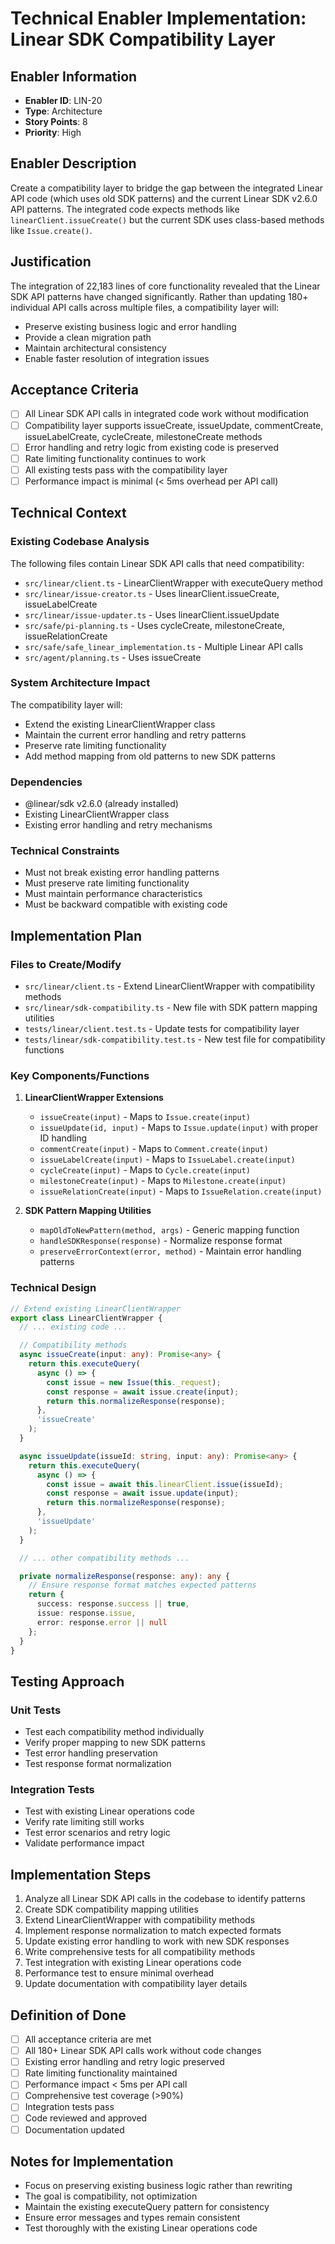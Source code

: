 # Technical Enabler Implementation: Linear SDK Compatibility Layer

## Enabler Information
- **Enabler ID**: LIN-20
- **Type**: Architecture
- **Story Points**: 8
- **Priority**: High

## Enabler Description
Create a compatibility layer to bridge the gap between the integrated Linear API code (which uses old SDK patterns) and the current Linear SDK v2.6.0 API patterns. The integrated code expects methods like `linearClient.issueCreate()` but the current SDK uses class-based methods like `Issue.create()`.

## Justification
The integration of 22,183 lines of core functionality revealed that the Linear SDK API patterns have changed significantly. Rather than updating 180+ individual API calls across multiple files, a compatibility layer will:
- Preserve existing business logic and error handling
- Provide a clean migration path
- Maintain architectural consistency
- Enable faster resolution of integration issues

## Acceptance Criteria
- [ ] All Linear SDK API calls in integrated code work without modification
- [ ] Compatibility layer supports issueCreate, issueUpdate, commentCreate, issueLabelCreate, cycleCreate, milestoneCreate methods
- [ ] Error handling and retry logic from existing code is preserved
- [ ] Rate limiting functionality continues to work
- [ ] All existing tests pass with the compatibility layer
- [ ] Performance impact is minimal (< 5ms overhead per API call)

## Technical Context
### Existing Codebase Analysis
The following files contain Linear SDK API calls that need compatibility:
- `src/linear/client.ts` - LinearClientWrapper with executeQuery method
- `src/linear/issue-creator.ts` - Uses linearClient.issueCreate, issueLabelCreate
- `src/linear/issue-updater.ts` - Uses linearClient.issueUpdate
- `src/safe/pi-planning.ts` - Uses cycleCreate, milestoneCreate, issueRelationCreate
- `src/safe/safe_linear_implementation.ts` - Multiple Linear API calls
- `src/agent/planning.ts` - Uses issueCreate

### System Architecture Impact
The compatibility layer will:
- Extend the existing LinearClientWrapper class
- Maintain the current error handling and retry patterns
- Preserve rate limiting functionality
- Add method mapping from old patterns to new SDK patterns

### Dependencies
- @linear/sdk v2.6.0 (already installed)
- Existing LinearClientWrapper class
- Existing error handling and retry mechanisms

### Technical Constraints
- Must not break existing error handling patterns
- Must preserve rate limiting functionality
- Must maintain performance characteristics
- Must be backward compatible with existing code

## Implementation Plan
### Files to Create/Modify
- `src/linear/client.ts` - Extend LinearClientWrapper with compatibility methods
- `src/linear/sdk-compatibility.ts` - New file with SDK pattern mapping utilities
- `tests/linear/client.test.ts` - Update tests for compatibility layer
- `tests/linear/sdk-compatibility.test.ts` - New test file for compatibility functions

### Key Components/Functions
1. **LinearClientWrapper Extensions**
   - `issueCreate(input)` - Maps to `Issue.create(input)`
   - `issueUpdate(id, input)` - Maps to `Issue.update(input)` with proper ID handling
   - `commentCreate(input)` - Maps to `Comment.create(input)`
   - `issueLabelCreate(input)` - Maps to `IssueLabel.create(input)`
   - `cycleCreate(input)` - Maps to `Cycle.create(input)`
   - `milestoneCreate(input)` - Maps to `Milestone.create(input)`
   - `issueRelationCreate(input)` - Maps to `IssueRelation.create(input)`

2. **SDK Pattern Mapping Utilities**
   - `mapOldToNewPattern(method, args)` - Generic mapping function
   - `handleSDKResponse(response)` - Normalize response format
   - `preserveErrorContext(error, method)` - Maintain error handling patterns

### Technical Design
```typescript
// Extend existing LinearClientWrapper
export class LinearClientWrapper {
  // ... existing code ...

  // Compatibility methods
  async issueCreate(input: any): Promise<any> {
    return this.executeQuery(
      async () => {
        const issue = new Issue(this._request);
        const response = await issue.create(input);
        return this.normalizeResponse(response);
      },
      'issueCreate'
    );
  }

  async issueUpdate(issueId: string, input: any): Promise<any> {
    return this.executeQuery(
      async () => {
        const issue = await this.linearClient.issue(issueId);
        const response = await issue.update(input);
        return this.normalizeResponse(response);
      },
      'issueUpdate'
    );
  }

  // ... other compatibility methods ...

  private normalizeResponse(response: any): any {
    // Ensure response format matches expected patterns
    return {
      success: response.success || true,
      issue: response.issue,
      error: response.error || null
    };
  }
}
```

## Testing Approach
### Unit Tests
- Test each compatibility method individually
- Verify proper mapping to new SDK patterns
- Test error handling preservation
- Test response format normalization

### Integration Tests
- Test with existing Linear operations code
- Verify rate limiting still works
- Test error scenarios and retry logic
- Validate performance impact

## Implementation Steps
1. Analyze all Linear SDK API calls in the codebase to identify patterns
2. Create SDK compatibility mapping utilities
3. Extend LinearClientWrapper with compatibility methods
4. Implement response normalization to match expected formats
5. Update existing error handling to work with new SDK responses
6. Write comprehensive tests for all compatibility methods
7. Test integration with existing Linear operations code
8. Performance test to ensure minimal overhead
9. Update documentation with compatibility layer details

## Definition of Done
- [ ] All acceptance criteria are met
- [ ] All 180+ Linear SDK API calls work without code changes
- [ ] Existing error handling and retry logic preserved
- [ ] Rate limiting functionality maintained
- [ ] Performance impact < 5ms per API call
- [ ] Comprehensive test coverage (>90%)
- [ ] Integration tests pass
- [ ] Code reviewed and approved
- [ ] Documentation updated

## Notes for Implementation
- Focus on preserving existing business logic rather than rewriting
- The goal is compatibility, not optimization
- Maintain the existing executeQuery pattern for consistency
- Ensure error messages and types remain consistent
- Test thoroughly with the existing Linear operations code
